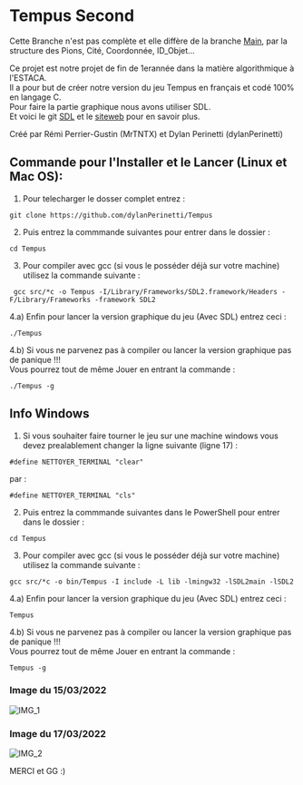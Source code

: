 # Tempus Second

Cette Branche n'est pas complète et elle diffère de la branche [Main](https://github.com/dylanPerinetti/Tempus), par la structure des Pions, Cité, Coordonnée, ID_Objet...


Ce projet est notre projet de fin de 1erannée dans la matière algorithmique à l'ESTACA.  
Il a pour but de créer notre version du jeu Tempus en français et codé 100% en langage C.  
Pour faire la partie graphique nous avons utiliser SDL.  
Et voici le git [SDL](https://github.com/libsdl-org/SDL) et le [siteweb](https://wiki.libsdl.org/FrontPage)
pour en savoir plus.

Créé par Rémi Perrier-Gustin (MrTNTX) et Dylan Perinetti (dylanPerinetti)

## Commande pour l'Installer et le Lancer (Linux et Mac OS):

1. Pour telecharger le dosser complet entrez :
```
git clone https://github.com/dylanPerinetti/Tempus
```
2. Puis entrez la commmande suivantes pour entrer dans le dossier :
```
cd Tempus
```
3. Pour compiler avec gcc (si vous le posséder déjà sur votre machine) utilisez la commande suivante :
```
 gcc src/*c -o Tempus -I/Library/Frameworks/SDL2.framework/Headers -F/Library/Frameworks -framework SDL2

```
4.a) Enfin pour lancer la version graphique du jeu (Avec SDL) entrez ceci :
```
./Tempus
```
4.b) Si vous ne parvenez pas à compiler ou lancer la version graphique pas de panique !!!  
Vous pourrez tout de même Jouer en entrant la commande :
```
./Tempus -g
```  
  
  
  
  
## Info Windows

1. Si vous souhaiter faire tourner le jeu sur une machine windows vous devez prealablement changer la ligne suivante (ligne 17) :
```
#define NETTOYER_TERMINAL "clear"
```
par :
```
#define NETTOYER_TERMINAL "cls"
```  
  
  
2. Puis entrez la commmande suivantes dans le PowerShell pour entrer dans le dossier :
```
cd Tempus
```
3. Pour compiler avec gcc (si vous le posséder déjà sur votre machine) utilisez la commande suivante :
```
gcc src/*c -o bin/Tempus -I include -L lib -lmingw32 -lSDL2main -lSDL2

```
4.a) Enfin pour lancer la version graphique du jeu (Avec SDL) entrez ceci :
```
Tempus
```
4.b) Si vous ne parvenez pas à compiler ou lancer la version graphique pas de panique !!!  
Vous pourrez tout de même Jouer en entrant la commande :
```
Tempus -g
``` 
  
  
  
  
  
### Image du 15/03/2022
![IMG_1](https://user-images.githubusercontent.com/101599798/158646783-4ce43688-70bc-44d6-9bf2-ec8391e891eb.png)
### Image du 17/03/2022
![IMG_2](https://user-images.githubusercontent.com/101599798/159054534-625011f0-507d-407e-b094-87c1c73bb3c4.png)
  
  
MERCI et GG :) 
